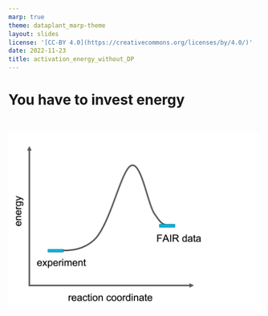 ```yaml
---
marp: true
theme: dataplant_marp-theme
layout: slides
license: '[CC-BY 4.0](https://creativecommons.org/licenses/by/4.0/)'
date: 2022-11-23
title: activation_energy_without_DP
---
```


# You have to invest energy
<!--DataPLANT acts like a catalyst. It lowers the activation energy.-->
<br>

![w:600](../images/activation_energy_without_DP.png)
